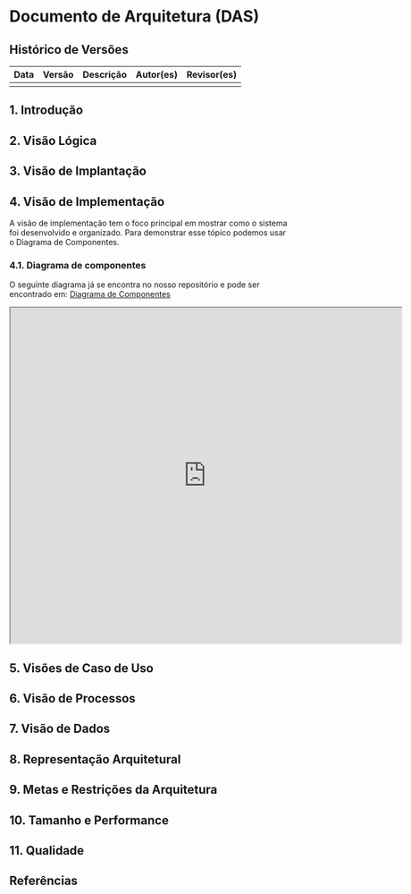# Documento de Arquitetura (DAS)

## Histórico de Versões

| Data | Versão | Descrição | Autor(es) | Revisor(es) |
| ---- | ------ | --------- | --------- | ----------- |
|      |        |           |           |             |

## 1. Introdução

## 2. Visão Lógica

## 3. Visão de Implantação

## 4. Visão de Implementação

A visão de implementação tem o foco principal em mostrar como o sistema foi desenvolvido e organizado. Para demonstrar esse tópico podemos usar o Diagrama de Componentes.

### 4.1. Diagrama de componentes

O seguinte diagrama já se encontra no nosso repositório e pode ser encontrado em: [Diagrama de Componentes](docs/Modelagem/diagrama-componentes.md)

<center><iframe height="600" width="700" src="https://github.com/UnBArqDsw2022-2/2022.2_G2_RiFA/blob/main/docs/Modelagem/diagrama-componentes.md#diagrama-de-componentes"></iframe>
</center>

## 5. Visões de Caso de Uso

## 6. Visão de Processos

## 7. Visão de Dados

## 8. Representação Arquitetural

## 9. Metas e Restrições da Arquitetura

## 10. Tamanho e Performance

## 11. Qualidade

## Referências
